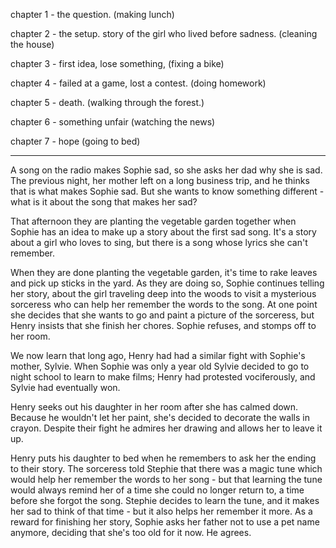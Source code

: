 chapter 1 - the question. (making lunch)

chapter 2 - the setup. story of the girl who lived before sadness. (cleaning the house)

chapter 3 - first idea, lose something, (fixing a bike)

chapter 4 - failed at a game, lost a contest. (doing homework)

chapter 5 - death. (walking through the forest.)

chapter 6 - something unfair (watching the news)

chapter 7 - hope (going to bed)


***

A song on the radio makes Sophie sad, so she asks her dad why she is sad. The previous night, her mother left on a long business trip, and he thinks that is what makes Sophie sad. But she wants to know something different - what is it about the song that makes her sad?

That afternoon they are planting the vegetable garden together when Sophie has an idea to make up a story about the first sad song. It's a story about a girl who loves to sing, but there is a song whose lyrics she can't remember.

When they are done planting the vegetable garden, it's time to rake leaves and pick up sticks in the yard. As they are doing so, Sophie continues telling her story, about the girl traveling deep into the woods to visit a mysterious sorceress who can help her remember the words to the song. At one point she decides that she wants to go and paint a picture of the sorceress, but Henry insists that she finish her chores. Sophie refuses, and stomps off to her room.

We now learn that long ago, Henry had had a similar fight with Sophie's mother, Sylvie. When Sophie was only a year old Sylvie decided to go to night school to learn to make films; Henry had protested vociferously, and Sylvie had eventually won.

Henry seeks out his daughter in her room after she has calmed down. Because he wouldn't let her paint, she's decided to decorate the walls in crayon. Despite their fight he admires her drawing and allows her to leave it up.

Henry puts his daughter to bed when he remembers to ask her the ending to their story. The sorceress told Stephie that there was a magic tune which would help her remember the words to her song - but that learning the tune would always remind her of a time she could no longer return to, a time before she forgot the song. Stephie decides to learn the tune, and it makes her sad to think of that time - but it also helps her remember it more. As a reward for finishing her story, Sophie asks her father not to use a pet name anymore, deciding that she's too old for it now. He agrees. 
